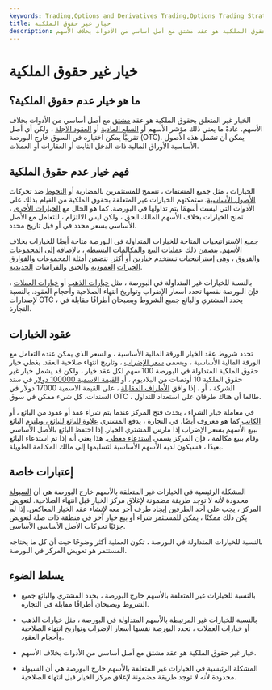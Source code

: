 ```yaml
---
keywords: Trading,Options and Derivatives Trading,Options Trading Strategy and Education,Options and Derivatives,Strategy and Education
title: خيار غير حقوق الملكية
description: الخيار غير المتعلق بحقوق الملكية هو عقد مشتق مع أصل أساسي من الأدوات بخلاف الأسهم.
---
```


# خيار غير حقوق الملكية
## ما هو خيار عدم حقوق الملكية؟

الخيار غير المتعلق بحقوق الملكية هو عقد [مشتق](/derivative) مع أصل أساسي من الأدوات بخلاف الأسهم. عادةً ما يعني ذلك مؤشر الأسهم أو [السلع المادية](/commodity) أو [العقود الآجلة](/futurescontract) ، ولكن أي أصل تقريبًا يمكن اختياره في السوق خارج البورصة (OTC). يمكن أن تشمل هذه الأصول الأساسية الأوراق المالية ذات الدخل الثابت أو العقارات أو العملات.

## فهم خيار عدم حقوق الملكية

الخيارات ، مثل جميع المشتقات ، تسمح للمستثمرين بالمضاربة أو [التحوط](/hedge) ضد تحركات [الأصول الأساسية](/underlying-asset). ستمكنهم الخيارات غير المتعلقة بحقوق الملكية من القيام بذلك على الأدوات التي ليست أسهمًا يتم تداولها في البورصة. كما هو الحال مع [الخيارات الأخرى](/option) ، تمنح الخيارات بخلاف الأسهم المالك الحق ، ولكن ليس الالتزام ، للتعامل مع الأصل الأساسي بسعر محدد في أو قبل تاريخ محدد.

جميع الاستراتيجيات المتاحة للخيارات المتداولة في البورصة متاحة أيضًا للخيارات بخلاف الأسهم. يتضمن ذلك عمليات البيع والمكالمات البسيطة ، بالإضافة إلى [المجموعات](/combination) والفروق ، وهي إستراتيجيات تستخدم خيارين أو أكثر. تتضمن أمثلة المجموعات والفوارق [الحيزات](/strangle) [العمودية](/verticalspread) والخنق والفراشات [الحديدية](/ironbutterfly).

بالنسبة للخيارات غير المتداولة في البورصة ، مثل [خيارات الذهب](/gold-option) أو [خيارات العملات](/currencyoption) ، فإن البورصة نفسها تحدد أسعار الإضراب وتواريخ انتهاء الصلاحية وأحجام العقود. بالنسبة لإصدارات OTC ، يحدد المشتري والبائع جميع الشروط ويصبحان أطرافًا مقابلة في التجارة.

## عقود الخيارات

تحدد شروط عقد الخيار الورقة المالية الأساسية ، والسعر الذي يمكن عنده التعامل مع الورقة المالية الأساسية ، ويسمى [سعر الإضراب](/strikeprice) ، وتاريخ انتهاء صلاحية العقد. يغطي خيار حقوق الملكية المتداولة في البورصة 100 سهم لكل عقد خيار ، ولكن قد يشمل خيار غير حقوق الملكية 10 أونصات من البلاديوم ، أو [القيمة الاسمية 100000 دولار](/parvalue) في سند الشركة ، أو ، إذا وافق [الأطراف المقابلة](/counterparty) ، على القيمة الاسمية 17000 دولار في السندات. كل شيء ممكن في سوق OTC ، طالما أن هناك طرفان على استعداد للتداول.

في معاملة خيار الشراء ، يحدث فتح المركز عندما يتم شراء عقد أو عقود من البائع ، أو [الكاتب](/writer) كما هو معروف أيضًا. في التجارة ، يدفع المشتري [علاوة للبائع للبائع ، ويلتزم](/premium) البائع ببيع الأسهم بسعر الإضراب إذا مارس المشتري الخيار. إذا احتفظ البائع بالأصل الأساسي وقام ببيع مكالمة ، فإن المركز يسمى [استدعاء مغطى](/coveredcall). هذا يعني أنه إذا تم استدعاء البائع بعيدًا ، فسيكون لديه الأسهم الأساسية لتسليمها إلى مالك المكالمة الطويلة.

## إعتبارات خاصة

المشكلة الرئيسية في الخيارات غير المتعلقة بالأسهم خارج البورصة هي أن [السيولة](/liquidity) محدودة لأنه لا توجد طريقة مضمونة لإغلاق مركز الخيار قبل انتهاء الصلاحية. لتعويض المركز ، يجب على أحد الطرفين إيجاد طرف آخر معه لإنشاء عقد الخيار المعاكس. إذا لم يكن ذلك ممكنًا ، يمكن للمستثمر شراء أو بيع خيار آخر في منطقة ذات صلة لتعويض جزئيًا تحركات الأصل الأساسي الأساسي.

بالنسبة للخيارات المتداولة في البورصة ، تكون العملية أكثر وضوحًا حيث أن كل ما يحتاجه المستثمر هو تعويض المركز في البورصة.

## يسلط الضوء

- بالنسبة للخيارات غير المتعلقة بالأسهم خارج البورصة ، يحدد المشتري والبائع جميع الشروط ويصبحان أطرافًا مقابلة في التجارة.

- بالنسبة للخيارات غير المرتبطة بالأسهم المتداولة في البورصة ، مثل خيارات الذهب أو خيارات العملات ، تحدد البورصة نفسها أسعار الإضراب وتواريخ انتهاء الصلاحية وأحجام العقود.

- خيار غير حقوق الملكية هو عقد مشتق مع أصل أساسي من الأدوات بخلاف الأسهم.

- المشكلة الرئيسية في الخيارات غير المتعلقة بالأسهم خارج البورصة هي أن السيولة محدودة لأنه لا توجد طريقة مضمونة لإغلاق مركز الخيار قبل انتهاء الصلاحية.


